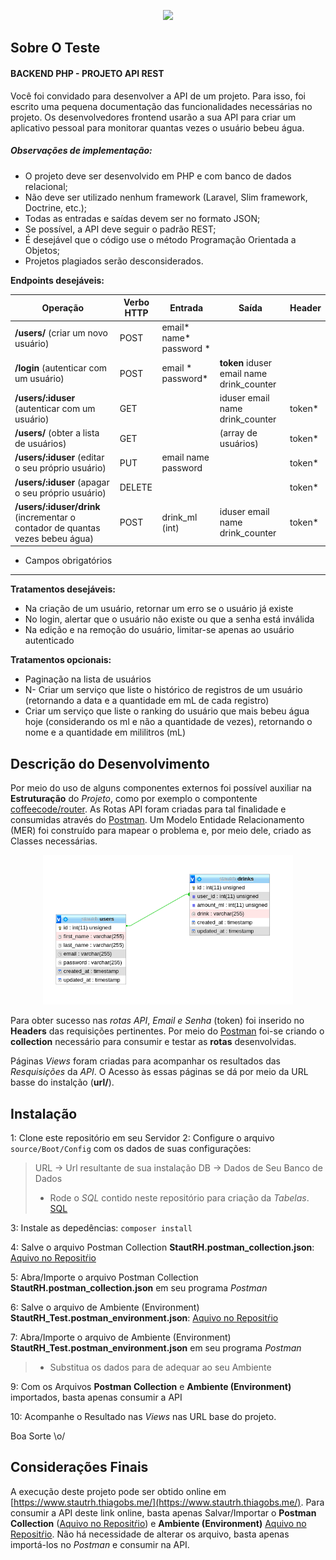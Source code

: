 <p align="center" color="red"><img src="https://media.licdn.com/dms/image/C510BAQEzFfkMC-6xXg/company-logo_200_200/0?e=2159024400&v=beta&t=XnjmAM49QduUXywmwqX3_1sgpGBbTt8uy1Vs1h19up8" width="400"></p>

## Sobre O Teste
#### BACKEND PHP - PROJETO API REST

Você foi convidado para desenvolver a API de um projeto. Para isso, foi escrito uma
pequena documentação das funcionalidades necessárias no projeto. Os desenvolvedores
frontend usarão a sua API para criar um aplicativo pessoal para monitorar quantas vezes o
usuário bebeu água.

##### Observações de implementação:

- O projeto deve ser desenvolvido em PHP e com banco de dados relacional;
- Não​ deve ser utilizado nenhum framework (Laravel, Slim framework, Doctrine, etc.);
- Todas as entradas e saídas devem ser no formato JSON;
- Se possível, a API deve seguir o padrão REST;
- É desejável que o código use o método Programação Orientada a Objetos;
- Projetos plagiados serão desconsiderados.

**Endpoints desejáveis:**

Operação | Verbo HTTP |  Entrada  | Saída | Header
---|--------------| --------------|-------|---------|
**/users/** (criar um novo usuário) | POST | email* name* password * |      |        |
**/login** (autenticar com um usuário) | POST | email * password* |  **token** iduser email name drink_counter    |        |
**/users/:iduser** (autenticar com um usuário) | GET | |  iduser email name drink_counter    | token*  |
**/users/** (obter a lista de usuários) | GET | |  (array de usuários)  | token*  |
**/users/:iduser** (editar o seu próprio usuário) | PUT | email name password|   | token*  |
**/users/:iduser** (apagar o seu próprio usuário) | DELETE | |   | token*  |
**/users/:iduser/drink** (incrementar o contador de quantas vezes bebeu água) | POST | drink_ml (int) | iduser email name drink_counter  | token*  |

* Campos obrigatórios

***
 
 **Tratamentos desejáveis:**
 
- Na criação de um usuário, retornar um erro se o usuário já existe
- No login, alertar que o usuário não existe ou que a senha está inválida
- Na edição e na remoção do usuário, limitar-se apenas ao usuário autenticado

**Tratamentos opcionais:**

- Paginação na lista de usuários
- N- Criar um serviço que liste o histórico de registros de um usuário (retornando a data e
a quantidade em mL de cada registro)
- Criar um serviço que liste o ranking do usuário que mais bebeu água ​ hoje
(considerando os ml e não a quantidade de vezes), retornando o nome e a
quantidade em mililitros (mL)

## Descrição do Desenvolvimento

Por meio do uso de alguns componentes externos foi possível auxiliar na **Estruturação** do *Projeto*, como por exemplo o compontente [coffeecode/router](https://packagist.org/packages/coffeecode/router). As Rotas API foram criadas para tal finalidade e consumidas através do [Postman](https://www.postman.com/). Um Modelo Entidade Relacionamento (MER) foi construído para mapear o problema e, por meio dele, criado as Classes necessárias.

<p align="center"><img src="https://github.com/thiagobs-webdev/stautrh/blob/master/_modeling/db/DeepinScreenshot_select-area_20200614204928.png" width="400"></p>

Para obter sucesso nas *rotas API*, *Email e Senha* (token) foi inserido no **Headers** das requisições pertinentes.
Por meio do [Postman](https://www.postman.com/) foi-se criando o **collection** necessário para consumir e testar as **rotas** desenvolvidas.

Páginas *Views* foram criadas para acompanhar os resultados das *Resquisições* da *API*. O Acesso às essas páginas se dá por meio da URL basse do instalção (**url/**).

## Instalação

1: Clone este repositório em seu Servidor
2: Configure o arquivo `source/Boot/Config` com os dados de suas configurações: 

>   URL -> Url resultante de sua instalação
>   DB -> Dados de Seu Banco de Dados
> - Rode o *SQL* contido neste repositório para criação da *Tabelas*. [SQL](https://github.com/thiagobs-webdev/stautrh/blob/master/_modeling/db/stautrh.sql)

3: Instale as depedências: `composer install`

4: Salve o arquivo Postman Collection **StautRH.postman_collection.json**: [Aquivo no Repositŕio](https://github.com/thiagobs-webdev/stautrh/blob/master/_files/StautRH.postman_collection.json)

5: Abra/Importe  o arquivo Postman Collection **StautRH.postman_collection.json** em seu programa *Postman*

6: Salve o arquivo de Ambiente (Environment) **StautRH_Test.postman_environment.json**: [Aquivo no Repositŕio](https://github.com/thiagobs-webdev/stautrh/blob/master/_files/StautRH_Test.postman_environment.json)

7: Abra/Importe  o arquivo de Ambiente (Environment) **StautRH_Test.postman_environment.json** em seu programa *Postman*

> - Substitua os dados para de adequar ao seu Ambiente

9: Com os Arquivos **Postman Collection** e **Ambiente (Environment)** importados, basta apenas consumir a API

10: Acompanhe o Resultado nas *Views* nas URL base do projeto.

Boa Sorte \o/


## Considerações Finais

A execução deste projeto pode ser obtido online em [https://www.stautrh.thiagobs.me/](https://www.stautrh.thiagobs.me/).
Para consumir a API deste link online, basta apenas Salvar/Importar o **Postman Collection** ([Aquivo no Repositŕio](https://github.com/thiagobs-webdev/stautrh/blob/master/_files/StautRH.postman_collection.json)) e ****Ambiente (Environment)**** [Aquivo no Repositŕio](https://github.com/thiagobs-webdev/stautrh/blob/master/_files/StautRH_Test.postman_environment.json). Não há necessidade de alterar os arquivo, basta apenas importá-los no *Postman* e consumir na API.
